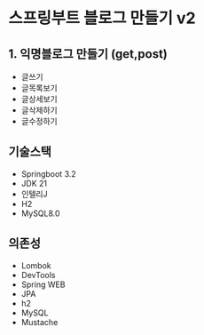 # 스프링부트 블로그 만들기 v2

## 1. 익명블로그 만들기 (get,post)
- 글쓰기
- 글목록보기
- 글상세보기
- 글삭제하기
- 글수정하기
## 기술스택

- Springboot 3.2
- JDK 21
- 인텔리J
- H2
- MySQL8.0

## 의존성

- Lombok
- DevTools
- Spring WEB
- JPA
- h2
- MySQL
- Mustache
